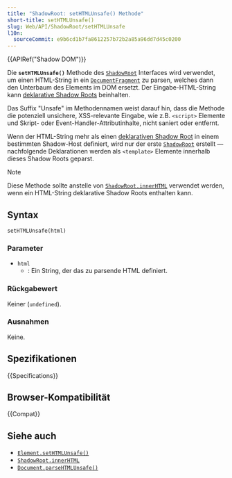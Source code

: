 ```yaml
---
title: "ShadowRoot: setHTMLUnsafe() Methode"
short-title: setHTMLUnsafe()
slug: Web/API/ShadowRoot/setHTMLUnsafe
l10n:
  sourceCommit: e9b6cd1b7fa8612257b72b2a85a96dd7d45c0200
---
```


{{APIRef("Shadow DOM")}}

Die **`setHTMLUnsafe()`** Methode des [`ShadowRoot`](/de/docs/Web/API/ShadowRoot) Interfaces wird verwendet, um einen HTML-String in ein [`DocumentFragment`](/de/docs/Web/API/DocumentFragment) zu parsen, welches dann den Unterbaum des Elements im DOM ersetzt. Der Eingabe-HTML-String kann [deklarative Shadow Roots](/de/docs/Web/HTML/Reference/Elements/template#declarative_shadow_dom) beinhalten.

Das Suffix "Unsafe" im Methodennamen weist darauf hin, dass die Methode die potenziell unsichere, XSS-relevante Eingabe, wie z.B. `<script>` Elemente und Skript- oder Event-Handler-Attributinhalte, nicht saniert oder entfernt.

Wenn der HTML-String mehr als einen [deklarativen Shadow Root](/de/docs/Web/HTML/Reference/Elements/template#declarative_shadow_dom) in einem bestimmten Shadow-Host definiert, wird nur der erste [`ShadowRoot`](/de/docs/Web/API/ShadowRoot) erstellt — nachfolgende Deklarationen werden als `<template>` Elemente innerhalb dieses Shadow Roots geparst.

> [!NOTE]
> Diese Methode sollte anstelle von [`ShadowRoot.innerHTML`](/de/docs/Web/API/ShadowRoot/innerHTML) verwendet werden, wenn ein HTML-String deklarative Shadow Roots enthalten kann.

## Syntax

```js-nolint
setHTMLUnsafe(html)
```

### Parameter

- `html`
  - : Ein String, der das zu parsende HTML definiert.

### Rückgabewert

Keiner (`undefined`).

### Ausnahmen

Keine.

## Spezifikationen

{{Specifications}}

## Browser-Kompatibilität

{{Compat}}

## Siehe auch

- [`Element.setHTMLUnsafe()`](/de/docs/Web/API/Element/setHTMLUnsafe)
- [`ShadowRoot.innerHTML`](/de/docs/Web/API/ShadowRoot/innerHTML)
- [`Document.parseHTMLUnsafe()`](/de/docs/Web/API/Document/parseHTMLUnsafe_static)
